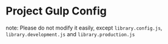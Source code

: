 # Project Gulp Config

note: Please do not modify it easily, except `library.config.js`, `library.development.js` and `library.production.js`
